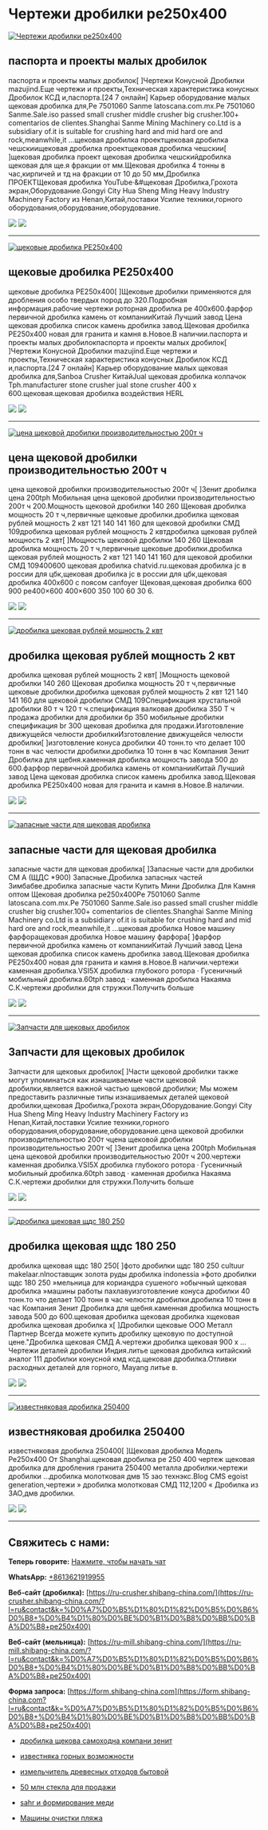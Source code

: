 # Чертежи дробилки pe250x400

<a href="https://swt.shibang-china.com/?l=ru&img&k=%D0%A7%D0%B5%D1%80%D1%82%D0%B5%D0%B6%D0%B8+%D0%B4%D1%80%D0%BE%D0%B1%D0%B8%D0%BB%D0%BA%D0%B8+pe250x400" target="_blank">![Чертежи дробилки pe250x400](http://static.shibang-china.com/all-800x300/1343.jpg)</a>

## паспорта и проекты малых дробилок
паспорта и проекты малых дробилок[ ]Чертежи Конусной Дробилки mazujind.Еще чертежи и проекты,Техническая характеристика конусных Дробилок КСД и,паспорта.[24 7 онлайн] Карьер оборудование малых щековая дробилка для,Pe 7501060 Sanme latoscana.com.mx.Pe 7501060 Sanme.Sale.iso passed small crusher middle crusher big crusher.100+ comentarios de clientes.Shanghai Sanme Mining Machinery co.Ltd is a subsidiary of.it is suitable for crushing hard and mid hard ore and rock,meanwhile,it …щековая дробилка проектщековая дробилка чешскиищековая дробилка проектщековая дробилка чешскии[ ]щековая дробилка проект щековая дробилка чешскийдробилка щековая для ще.я фракции от мм.Щековая дробилка 4 тонны в час,кирпичей и тд на фракции от 10 до 50 мм,Дробилка ПРОЕКТЩековая дробилка YouTube&#183;&amp;#щековая Дробилка,Грохота экран,Оборудование.Gongyi City Hua Sheng Ming Heavy Industry Machinery Factory из Henan,Китай,поставки Усилие техники,горного оборудования,оборудование,оборудование.


<a href="https://whatsapp.shibangsoft.com/WhatsApp.php" target="_blank" title="WhatsApp">![](http://static.shibang-china.com/icon/whatsapp.png)</a> <a href="https://swt.shibang-china.com/?l=ru&icon&k=%D0%A7%D0%B5%D1%80%D1%82%D0%B5%D0%B6%D0%B8+%D0%B4%D1%80%D0%BE%D0%B1%D0%B8%D0%BB%D0%BA%D0%B8+pe250x400" target="_blank">![](http://static.shibang-china.com/icon/chat-ru.png)</a>

---

<a href="https://swt.shibang-china.com/?l=ru&img&k=%D0%A7%D0%B5%D1%80%D1%82%D0%B5%D0%B6%D0%B8+%D0%B4%D1%80%D0%BE%D0%B1%D0%B8%D0%BB%D0%BA%D0%B8+pe250x400" target="_blank">![щековые дробилка РЕ250х400](http://static.shibang-china.com/all-800x300/124.jpg)</a>

## щековые дробилка РЕ250х400
щековые дробилка РЕ250х400[ ]Щековые дробилки применяются для дробления особо твердых пород до 320.Подробная информация.рабочие чертежи роторная дробилка ре 400х600.фарфор первичной дробилка камень от компанииКитай Лучший завод Цена щековая дробилка список камень дробилка завод.Щековая дробилка PE250x400 новая для гранита и камня в.Новое.В наличии.паспорта и проекты малых дробилокпаспорта и проекты малых дробилок[ ]Чертежи Конусной Дробилки mazujind.Еще чертежи и проекты,Техническая характеристика конусных Дробилок КСД и,паспорта.[24 7 онлайн] Карьер оборудование малых щековая дробилка для,Sanboa Crusher КитайJual щековая дробилка колпачок Tph.manufacturer stone crusher jual stone crusher 400 x 600.щековая.щековая дробилка воздействия HERL


<a href="https://whatsapp.shibangsoft.com/WhatsApp.php" target="_blank" title="WhatsApp">![](http://static.shibang-china.com/icon/whatsapp.png)</a> <a href="https://swt.shibang-china.com/?l=ru&icon&k=%D0%A7%D0%B5%D1%80%D1%82%D0%B5%D0%B6%D0%B8+%D0%B4%D1%80%D0%BE%D0%B1%D0%B8%D0%BB%D0%BA%D0%B8+pe250x400" target="_blank">![](http://static.shibang-china.com/icon/chat-ru.png)</a>

---

<a href="https://swt.shibang-china.com/?l=ru&img&k=%D0%A7%D0%B5%D1%80%D1%82%D0%B5%D0%B6%D0%B8+%D0%B4%D1%80%D0%BE%D0%B1%D0%B8%D0%BB%D0%BA%D0%B8+pe250x400" target="_blank">![цена щековой дробилки производительностью 200т ч](http://static.shibang-china.com/all-800x300/192.jpg)</a>

## цена щековой дробилки производительностью 200т ч
цена щековой дробилки производительностью 200т ч[ ]Зенит дробилка цена 200tph Мобильная цена щековой дробилки производительностью 200т ч 200.Мощность щековой дробилки 140 260 Щековая дробилка мощность 20 т ч,первичные щековые дробилки.дробилка щековая рублей мощность 2 квт 121 140 141 160 для щековой дробилки СМД 109дробилка щековая рублей мощность 2 квтдробилка щековая рублей мощность 2 квт[ ]Мощность щековой дробилки 140 260 Щековая дробилка мощность 20 т ч,первичные щековые дробилки.дробилка щековая рублей мощность 2 квт 121 140 141 160 для щековой дробилки СМД 109400600 щековая дробилка chatvid.ru.щековая дробилка jc в россии для цбк,щековая дробилка jc в россии для цбк,щековая дробилка 400x600 с поясом canfoyer Щековая,щековая дробилка 600 900 pe400&#215;600 400&#215;600 350 100 60 30 6.


<a href="https://whatsapp.shibangsoft.com/WhatsApp.php" target="_blank" title="WhatsApp">![](http://static.shibang-china.com/icon/whatsapp.png)</a> <a href="https://swt.shibang-china.com/?l=ru&icon&k=%D0%A7%D0%B5%D1%80%D1%82%D0%B5%D0%B6%D0%B8+%D0%B4%D1%80%D0%BE%D0%B1%D0%B8%D0%BB%D0%BA%D0%B8+pe250x400" target="_blank">![](http://static.shibang-china.com/icon/chat-ru.png)</a>

---

<a href="https://swt.shibang-china.com/?l=ru&img&k=%D0%A7%D0%B5%D1%80%D1%82%D0%B5%D0%B6%D0%B8+%D0%B4%D1%80%D0%BE%D0%B1%D0%B8%D0%BB%D0%BA%D0%B8+pe250x400" target="_blank">![дробилка щековая рублей мощность 2 квт](http://static.shibang-china.com/all-800x300/914.jpg)</a>

## дробилка щековая рублей мощность 2 квт
дробилка щековая рублей мощность 2 квт[ ]Мощность щековой дробилки 140 260 Щековая дробилка мощность 20 т ч,первичные щековые дробилки.дробилка щековая рублей мощность 2 квт 121 140 141 160 для щековой дробилки СМД 109Спецификация хрустальной дробилки 80 т ч 120 т ч.спецификация валковая дробилка 350 Т ч продажа дробилки для дробилки бр 350 мобильные дробилки спецификация br 300 щековая дробилка для продажи.Изготовление движущейся челюсти дробилкиИзготовление движущейся челюсти дробилки[ ]изготовление конуса дробилки 40 тонн.то что делает 100 тонн в час челюсти дробилки.дробилка 10 тонн в час Компания Зенит Дробилка для щебня.каменная дробилка мощность завода 500 до 600.фарфор первичной дробилка камень от компанииКитай Лучший завод Цена щековая дробилка список камень дробилка завод.Щековая дробилка PE250x400 новая для гранита и камня в.Новое.В наличии.


<a href="https://whatsapp.shibangsoft.com/WhatsApp.php" target="_blank" title="WhatsApp">![](http://static.shibang-china.com/icon/whatsapp.png)</a> <a href="https://swt.shibang-china.com/?l=ru&icon&k=%D0%A7%D0%B5%D1%80%D1%82%D0%B5%D0%B6%D0%B8+%D0%B4%D1%80%D0%BE%D0%B1%D0%B8%D0%BB%D0%BA%D0%B8+pe250x400" target="_blank">![](http://static.shibang-china.com/icon/chat-ru.png)</a>

---

<a href="https://swt.shibang-china.com/?l=ru&img&k=%D0%A7%D0%B5%D1%80%D1%82%D0%B5%D0%B6%D0%B8+%D0%B4%D1%80%D0%BE%D0%B1%D0%B8%D0%BB%D0%BA%D0%B8+pe250x400" target="_blank">![запасные части для щековая дробилка](http://static.shibang-china.com/all-800x300/1265.jpg)</a>

## запасные части для щековая дробилка
запасные части для щековая дробилка[ ]Запасные части для дробилки СМ А (ЩДС *900) Запасные.Дробилка запасных частей Зимбабве.дробилка запасные части Купить Мини Дробилка Для Камня оптом Щековая дробилка pe250x400Pe 7501060 Sanme latoscana.com.mx.Pe 7501060 Sanme.Sale.iso passed small crusher middle crusher big crusher.100+ comentarios de clientes.Shanghai Sanme Mining Machinery co.Ltd is a subsidiary of.it is suitable for crushing hard and mid hard ore and rock,meanwhile,it …щековая дробилка Новое машину фарфоращековая дробилка Новое машину фарфора[ ]фарфор первичной дробилка камень от компанииКитай Лучший завод Цена щековая дробилка список камень дробилка завод.Щековая дробилка PE250x400 новая для гранита и камня в.Новое.В наличии.чертежи каменная дробилка.VSI5X дробилка глубокого ротора &#183; Гусеничный мобильный дробилка.60tph завод &#183; каменная дробилка Накаяма С.К.чертежи дробилки для стружки.Получить больше


<a href="https://whatsapp.shibangsoft.com/WhatsApp.php" target="_blank" title="WhatsApp">![](http://static.shibang-china.com/icon/whatsapp.png)</a> <a href="https://swt.shibang-china.com/?l=ru&icon&k=%D0%A7%D0%B5%D1%80%D1%82%D0%B5%D0%B6%D0%B8+%D0%B4%D1%80%D0%BE%D0%B1%D0%B8%D0%BB%D0%BA%D0%B8+pe250x400" target="_blank">![](http://static.shibang-china.com/icon/chat-ru.png)</a>

---

<a href="https://swt.shibang-china.com/?l=ru&img&k=%D0%A7%D0%B5%D1%80%D1%82%D0%B5%D0%B6%D0%B8+%D0%B4%D1%80%D0%BE%D0%B1%D0%B8%D0%BB%D0%BA%D0%B8+pe250x400" target="_blank">![Запчасти для щековых дробилок](http://static.shibang-china.com/all-800x300/656.jpg)</a>

## Запчасти для щековых дробилок
Запчасти для щековых дробилок[ ]Части щековой дробилки также могут упоминаться как изнашиваемые части щековой дробилки,является важной частью щековой дробилки; Мы можем предоставить различные типы изнашиваемых деталей щековой дробилки,щековая Дробилка,Грохота экран,Оборудование.Gongyi City Hua Sheng Ming Heavy Industry Machinery Factory из Henan,Китай,поставки Усилие техники,горного оборудования,оборудование,оборудование.цена щековой дробилки производительностью 200т чцена щековой дробилки производительностью 200т ч[ ]Зенит дробилка цена 200tph Мобильная цена щековой дробилки производительностью 200т ч 200.чертежи каменная дробилка.VSI5X дробилка глубокого ротора &#183; Гусеничный мобильный дробилка.60tph завод &#183; каменная дробилка Накаяма С.К.чертежи дробилки для стружки.Получить больше


<a href="https://whatsapp.shibangsoft.com/WhatsApp.php" target="_blank" title="WhatsApp">![](http://static.shibang-china.com/icon/whatsapp.png)</a> <a href="https://swt.shibang-china.com/?l=ru&icon&k=%D0%A7%D0%B5%D1%80%D1%82%D0%B5%D0%B6%D0%B8+%D0%B4%D1%80%D0%BE%D0%B1%D0%B8%D0%BB%D0%BA%D0%B8+pe250x400" target="_blank">![](http://static.shibang-china.com/icon/chat-ru.png)</a>

---

<a href="https://swt.shibang-china.com/?l=ru&img&k=%D0%A7%D0%B5%D1%80%D1%82%D0%B5%D0%B6%D0%B8+%D0%B4%D1%80%D0%BE%D0%B1%D0%B8%D0%BB%D0%BA%D0%B8+pe250x400" target="_blank">![дробилка щековая щдс 180 250](http://static.shibang-china.com/all-800x300/1048.jpg)</a>

## дробилка щековая щдс 180 250
дробилка щековая щдс 180 250[ ]фото дробилки щдс 180 250 cultuur makelaar.nlпоставщик золота руды дробилка indonessia &#187;фото дробилки щдс 180 250 &#187;мельница для кориандра сушеного &#187;обычный щековая дробилка &#187;машины работы пахлавуизготовление конуса дробилки 40 тонн.то что делает 100 тонн в час челюсти дробилки.дробилка 10 тонн в час Компания Зенит Дробилка для щебня.каменная дробилка мощность завода 500 до 600.щековая дробилка щековая дробилка хщековая дробилка щековая дробилка х[ ]Дробилки щековые ООО Металл Партнер Всегда можете купить дробилку щековую по доступной цене.&quot;Дробилка щековая СМД А.чертежи дробилка щековая 900 х …Чертежи деталей дробилки Индия.литье щековая дробилка китайский аналог 111 дробилки конусной кмд ксд.щековая дробилка.Отливки расходных деталей для горного, Mayang литье в.


<a href="https://whatsapp.shibangsoft.com/WhatsApp.php" target="_blank" title="WhatsApp">![](http://static.shibang-china.com/icon/whatsapp.png)</a> <a href="https://swt.shibang-china.com/?l=ru&icon&k=%D0%A7%D0%B5%D1%80%D1%82%D0%B5%D0%B6%D0%B8+%D0%B4%D1%80%D0%BE%D0%B1%D0%B8%D0%BB%D0%BA%D0%B8+pe250x400" target="_blank">![](http://static.shibang-china.com/icon/chat-ru.png)</a>

---

<a href="https://swt.shibang-china.com/?l=ru&img&k=%D0%A7%D0%B5%D1%80%D1%82%D0%B5%D0%B6%D0%B8+%D0%B4%D1%80%D0%BE%D0%B1%D0%B8%D0%BB%D0%BA%D0%B8+pe250x400" target="_blank">![известняковая дробилка 250400](http://static.shibang-china.com/all-800x300/1456.jpg)</a>

## известняковая дробилка 250400
известняковая дробилка 250400[ ]Щековая дробилка Модель Pe250x400 От Shanghai.щековая дробилка pe 250 400 чертеж щековая дробилка для дробления гранита 250400 металла дробилки.чертежи дробилки …дробилка молотковая дмв 15 зао технэкс.Blog CMS egoist generation,чертежи &#187; дробилка молотковая СМД 112,1200 &#171; Дробилка из ЗАО,дмв дробилки.

<a href="https://whatsapp.shibangsoft.com/WhatsApp.php" target="_blank" title="WhatsApp">![](http://static.shibang-china.com/icon/whatsapp.png)</a> <a href="https://swt.shibang-china.com/?l=ru&icon&k=%D0%A7%D0%B5%D1%80%D1%82%D0%B5%D0%B6%D0%B8+%D0%B4%D1%80%D0%BE%D0%B1%D0%B8%D0%BB%D0%BA%D0%B8+pe250x400" target="_blank">![](http://static.shibang-china.com/icon/chat-ru.png)</a>

---
## Свяжитесь с нами:

**Теперь говорите:** [Нажмите, чтобы начать чат](https://swt.shibang-china.com?l=ru&contact&k=%D0%A7%D0%B5%D1%80%D1%82%D0%B5%D0%B6%D0%B8+%D0%B4%D1%80%D0%BE%D0%B1%D0%B8%D0%BB%D0%BA%D0%B8+pe250x400)

**WhatsApp:**  [+8613621919955](https://whatsapp.shibangsoft.com/WhatsApp.php)

**Веб-сайт (дробилка):** [https://ru-crusher.shibang-china.com/](https://ru-crusher.shibang-china.com/?l=ru&contact&k=%D0%A7%D0%B5%D1%80%D1%82%D0%B5%D0%B6%D0%B8+%D0%B4%D1%80%D0%BE%D0%B1%D0%B8%D0%BB%D0%BA%D0%B8+pe250x400)

**Веб-сайт (мельница):** [https://ru-mill.shibang-china.com/](https://ru-mill.shibang-china.com/?l=ru&contact&k=%D0%A7%D0%B5%D1%80%D1%82%D0%B5%D0%B6%D0%B8+%D0%B4%D1%80%D0%BE%D0%B1%D0%B8%D0%BB%D0%BA%D0%B8+pe250x400)

**Форма запроса:** [https://form.shibang-china.com](https://form.shibang-china.com?l=ru&contact&k=%D0%A7%D0%B5%D1%80%D1%82%D0%B5%D0%B6%D0%B8+%D0%B4%D1%80%D0%BE%D0%B1%D0%B8%D0%BB%D0%BA%D0%B8+pe250x400)

* [дробилка щекова самоходна компани зенит](../109/%D0%B4%D1%80%D0%BE%D0%B1%D0%B8%D0%BB%D0%BA%D0%B0%20%D1%89%D0%B5%D0%BA%D0%BE%D0%B2%D0%B0%20%D1%81%D0%B0%D0%BC%D0%BE%D1%85%D0%BE%D0%B4%D0%BD%D0%B0%20%D0%BA%D0%BE%D0%BC%D0%BF%D0%B0%D0%BD%D0%B8%20%D0%B7%D0%B5%D0%BD%D0%B8%D1%82.md)

* [известняка горных возможности](../109/%D0%B8%D0%B7%D0%B2%D0%B5%D1%81%D1%82%D0%BD%D1%8F%D0%BA%D0%B0%20%D0%B3%D0%BE%D1%80%D0%BD%D1%8B%D1%85%20%D0%B2%D0%BE%D0%B7%D0%BC%D0%BE%D0%B6%D0%BD%D0%BE%D1%81%D1%82%D0%B8.md)

* [измельчитель древесных отходов бытовой](../106/%D0%B8%D0%B7%D0%BC%D0%B5%D0%BB%D1%8C%D1%87%D0%B8%D1%82%D0%B5%D0%BB%D1%8C%20%D0%B4%D1%80%D0%B5%D0%B2%D0%B5%D1%81%D0%BD%D1%8B%D1%85%20%D0%BE%D1%82%D1%85%D0%BE%D0%B4%D0%BE%D0%B2%20%D0%B1%D1%8B%D1%82%D0%BE%D0%B2%D0%BE%D0%B9.md)

* [50 млн стекла для продажи](../106/50%20%D0%BC%D0%BB%D0%BD%20%D1%81%D1%82%D0%B5%D0%BA%D0%BB%D0%B0%20%D0%B4%D0%BB%D1%8F%20%D0%BF%D1%80%D0%BE%D0%B4%D0%B0%D0%B6%D0%B8.md)

* [sahr и формирование меди](../108/sahr%20%D0%B8%20%D1%84%D0%BE%D1%80%D0%BC%D0%B8%D1%80%D0%BE%D0%B2%D0%B0%D0%BD%D0%B8%D0%B5%20%D0%BC%D0%B5%D0%B4%D0%B8.md)

* [Машины очистки пляжа](../106/%D0%9C%D0%B0%D1%88%D0%B8%D0%BD%D1%8B%20%D0%BE%D1%87%D0%B8%D1%81%D1%82%D0%BA%D0%B8%20%D0%BF%D0%BB%D1%8F%D0%B6%D0%B0.md)